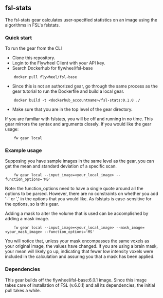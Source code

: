 ## fsl-stats

The fsl-stats gear calculates user-specified statistics on an image using the algorithms in FSL's fslstats.


### Quick start
To run the gear from the CLI
- Clone this repository.
- Login to the Flywheel Client with your API key.
- Search Dockerhub for flywheel/fsl-base
```
    docker pull flywheel/fsl-base
```
- Since this is not an authorized gear, go through the same process as the gear tutorial to run the Dockerfile and build a local gear.
```
    docker build -t <dockerhub_accountname>/fsl-stats:0.1.0 ./
```
- Make sure that you are in the top level of the gear directory.

If you are familiar with fslstats, you will be off and running in no time. This gear mirrors the syntax and arguments closely. If you would like the gear usage:
```
    fw gear local
```

### Example usage
Supposing you have sample images in the same level as the gear, you can get the mean and standard deviation of a specific scan.
```
    fw gear local --input_image=<your_local_image> --function_options='MS'
```
Note: the function_options need to have a single quote around all the options to be parsed. However, there are no constraints on whether you add '-' or ',' in the options that you would like. As fslstats is case-sensitive for the options, so is this gear.

Adding a mask to alter the volume that is used can be accomplished by adding a mask image.
```
    fw gear local --input_image=<your_local_image> --mask_image=<your_mask_image> --function_options='MS'
```
You will notice that, unless your mask encompasses the same voxels as your original image, the values have changed. If you are using a brain mask, your mean will likely go up, indicating that fewer low intensity voxels were included in the calculation and assuring you that a mask has been applied.

### Dependencies
This gear builds off the flywheel/fsl-base:6.0.1 image. Since this image takes care of installation of FSL (v.6.0.1) and all its dependencies, the initial pull takes a while.